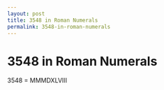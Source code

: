 ```yaml
---
layout: post
title: 3548 in Roman Numerals
permalink: 3548-in-roman-numerals
---
```


# 3548 in Roman Numerals

3548 = MMMDXLVIII
